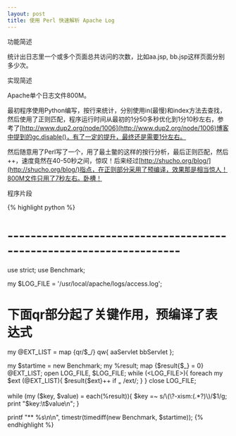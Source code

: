```yaml
---
layout: post
title: 使用 Perl 快速解析 Apache Log
---
```


功能简述

统计出日志里一个或多个页面总共访问的次数，比如aa.jsp, bb.jsp这样页面分别多少次。

实现简述

Apache单个日志文件800M。

最初程序使用Python编写，按行来统计，分别使用in(最慢)和index方法去查找，然后使用了正则匹配，程序运行时间从最初的1分50多秒优化到1分10秒左右，参考了[http://www.dup2.org/node/1006](http://www.dup2.org/node/1006)博客中提到的gc.disable()，有了一定的提升，最终还是需要1分左右。

然后随意用了Perl写了一个，用了最土鳖的<LOG>这样的按行分析，最后正则匹配，然后++，速度竟然在40-50秒之间，惊叹！后来经过[http://shucho.org/blog/](http://shucho.org/blog/)指点，在正则部分采用了预编译，效果那是相当惊人！800M文件只用了7秒左右。卧槽！

程序片段

{% highlight python %}
# --------------------------------------------------------------------
use strict;
use Benchmark;

my $LOG_FILE = '/usr/local/apache/logs/access.log';
# 下面qr部分起了关键作用，预编译了表达式
my @EXT_LIST = map {qr/$_/} qw{
aaServlet
bbServlet
};

my $startime = new Benchmark;
my %result;
map {$result{$_} = 0} @EXT_LIST;
open LOG_FILE, $LOG_FILE;
while (<LOG_FILE>){
    foreach my $ext (@EXT_LIST){
        $result{$ext}++ if $_ =~ /$ext/;
    }
}
close LOG_FILE;

while (my ($key, $value) = each(%result)){
    $key =~ s/\(\?-xism:(.*?)\)/$1/g;
    print "$key:\t$value\n";
}

printf "** %s\n\n", timestr(timediff(new Benchmark, $startime));
{% endhighlight %}


